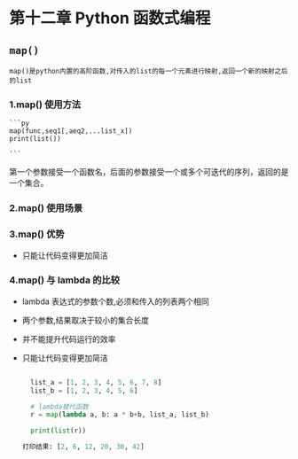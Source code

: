 # 第十二章 Python 函数式编程

## `map()`

    map()是python内置的高阶函数,对传入的list的每一个元素进行映射,返回一个新的映射之后的list

### 1.map() 使用方法

    ```py
    map(func,seq1[,aeq2,...list_x])
    print(list())

    ```

第一个参数接受一个函数名，后面的参数接受一个或多个可迭代的序列，返回的是一个集合。

### 2.map() 使用场景

### 3.map() 优势

- 只能让代码变得更加简洁

### 4.map() 与 lambda 的比较

- lambda 表达式的参数个数,必须和传入的列表两个相同
- 两个参数,结果取决于较小的集合长度
- 并不能提升代码运行的效率
- 只能让代码变得更加简洁

  ```py

    list_a = [1, 2, 3, 4, 5, 6, 7, 8]
    list_b = [1, 2, 3, 4, 5, 6]

    # lambda替代函数
    r = map(lambda a, b: a * b+b, list_a, list_b)

    print(list(r))

  ```

  ```py
  打印结果: [2, 6, 12, 20, 30, 42]
  ```
